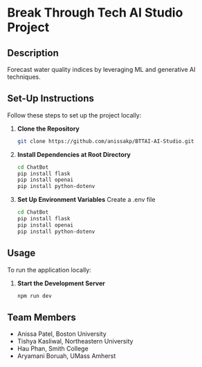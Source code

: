 # Break Through Tech AI Studio Project

## Description
Forecast water quality indices by leveraging ML and generative AI techniques.

## Set-Up Instructions
Follow these steps to set up the project locally:

1. **Clone the Repository**
   ```bash
   git clone https://github.com/anissakp/BTTAI-AI-Studio.git
   ```

2. **Install Dependencies at Root Directory**
   ```bash
   cd ChatBot
   pip install flask
   pip install openai
   pip install python-dotenv
   ```
3. **Set Up Environment Variables**
   Create a .env file
   ```bash
   cd ChatBot
   pip install flask
   pip install openai
   pip install python-dotenv
   ```

## Usage
To run the application locally:

1. **Start the Development Server**
   ```bash
   npm run dev
   ```

## Team Members
- Anissa Patel, Boston University
- Tishya Kasliwal, Northeastern University
- Hau Phan, Smith College
- Aryamani Boruah, UMass Amherst
